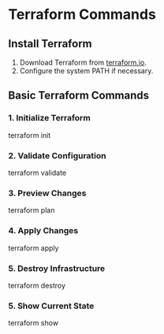 # Terraform Commands

## Install Terraform
1. Download Terraform from [terraform.io](https://www.terraform.io/).
2. Configure the system PATH if necessary.

## Basic Terraform Commands

### 1. Initialize Terraform
terraform init
### 2. Validate Configuration
terraform validate
### 3. Preview Changes
terraform plan
### 4. Apply Changes
terraform apply
### 5. Destroy Infrastructure
terraform destroy
### 5. Show Current State
terraform show
